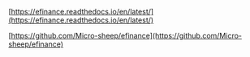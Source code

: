 [https://efinance.readthedocs.io/en/latest/](https://efinance.readthedocs.io/en/latest/)

[https://github.com/Micro-sheep/efinance](https://github.com/Micro-sheep/efinance)